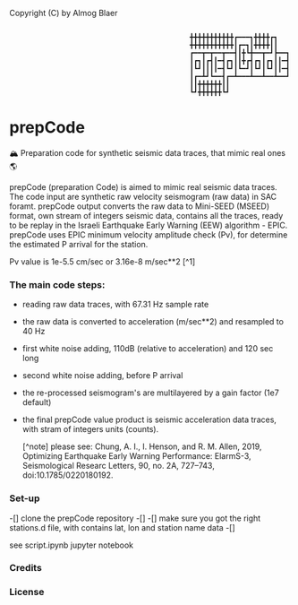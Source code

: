 
Copyright (C) by Almog Blaer 

```

                                             ╋╋╋╋╋╋╋╋╋╋╋┏━━━┓╋╋╋╋┏┓
                                             ╋╋╋╋╋╋╋╋╋╋╋┃┏━┓┃╋╋╋╋┃┃
                                             ┏━━┳━┳━━┳━━┫┃╋┗╋━━┳━┛┣━━┓
                                             ┃┏┓┃┏┫┃━┫┏┓┃┃╋┏┫┏┓┃┏┓┃┃━┫
                                             ┃┗┛┃┃┃┃━┫┗┛┃┗━┛┃┗┛┃┗┛┃┃━┫
                                             ┃┏━┻┛┗━━┫┏━┻━━━┻━━┻━━┻━━┛
                                             ┃┃╋╋╋╋╋╋┃┃
                                             ┗┛╋╋╋╋╋╋┗┛

```

# prepCode
🏔️ Preparation code for synthetic seismic data traces, that mimic real ones 🌎

prepCode (preparation Code) is aimed to mimic real seismic data traces.
The code input are synthetic raw velocity seismogram (raw data) in SAC foramt.
prepCode output converts the raw data to Mini-SEED (MSEED) format, own
stream of integers seismic data, contains all the traces, ready to be replay in 
the Israeli Earthquake Early Warning (EEW) algorithm - EPIC.
prepCode uses EPIC minimum velocity amplitude check (Pv), for determine the estimated P
arrival for the station. 

Pv value is 1e-5.5 cm/sec or 3.16e-8 m/sec**2 [^1]

### The main code steps:

- reading raw data traces, with 67.31 Hz sample rate 
- the raw data is converted to acceleration (m/sec**2) and resampled to 40 Hz
- first white noise adding, 110dB (relative to acceleration) and 120 sec long
- second white noise adding, before P arrival
- the re-processed seismogram's are multilayered by a gain factor (1e7 default)
- the final prepCode value product is seismic acceleration data traces, with stram of
   integers units (counts).
   
   [^note] please see: Chung, A. I., I. Henson, and R. M. Allen, 2019, Optimizing Earthquake Early Warning Performance: ElarmS-3, Seismological Researc Letters, 90, no. 2A, 727–743, doi:10.1785/0220180192.
   
### Set-up
-[] clone the prepCode repository
-[] 
-[] make sure you got the right stations.d file, with contains lat, lon and station name data
-[] 

see script.ipynb jupyter notebook

### Credits

### License
